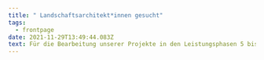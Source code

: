 ```yaml
---
title: " Landschaftsarchitekt*innen gesucht"
tags:
  - frontpage
date: 2021-11-29T13:49:44.083Z
text: Für die Bearbeitung unserer Projekte in den Leistungsphasen 5 bis 8.
---
```

